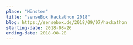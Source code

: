 ```yaml
---
place: "Münster"
title: "senseBox Hackathon 2018"
blog: https://sensebox.de/2018/09/07/hackathon
starting-date: 2018-08-26
ending-date: 2018-08-28
---
```


